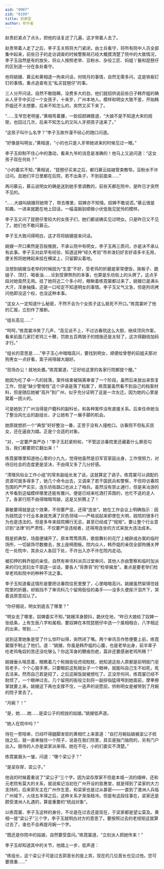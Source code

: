 ```yaml
---
aid: "0007"
zid: "0199"
title: 抓典型
author: 吹牛者
---
```


赵贵赶紧点了点头，把他的话复述了几遍，这才带着人去了。

赵贵带着人走了之后，李子玉关照将大门紧闭，由士兵看守，将所有院中人员全部集中起来，前些日子的走访调查的时候警察局已经大概摸清楚了院中的大致情况，李子玉自然是有的放矢，将众人按照老举、豆粉水、杂役工匠、妈姐丫鬟和琵琶仔的区别逐一分在各处看守。

他将姚嫂、慕云和黄相逐一拘来问话，何晓月的事情，自然无需多问，这是铁板钉钉的事情。重点追查有无“私买琵琶仔”的事。

三人分开问话，自然不敢隐瞒，没费多大的劲，他们就招供说前些日子韩乔姐的确从人牙手中买过一个女孩子，十来岁，广州本地人。模样和明女大致不差，开始韩乔姐还不太想要，后来不知怎么的，突然又买下来了。

“……玉爷您老明鉴，”黄相弯着腰，一脸奴颜婢膝道，“大娘不是不知道大宋的规矩，也回过几次，后来不知怎么的又叫人牙把孩子送来了。”

“这孩子叫什么名字？”李子玉故作漫不经心的随口问道。

“好像是叫明女，”黄相道，“小的也只是人牙带她进来的时候见过一眼。”

李子玉抑制不住心中的激动，看来九爷的消息是准确的！他马上又追问道：“这女孩子现在何处？”

“小的着实不知，”黄相说，“琵琶仔买来之后，都归慕云姑娘管束教导。豆粉水不许过问。且她们平日里都在后院，若不出条子，不到前面来……”

再问慕云，慕云说明女的确是送到她手里调教的，前些天都在院中，是昨日才突然不见的。

“……大娘叫姚嫂将她带了，带去哪里，奴婢亦不知情。奴婢不敢说谎。”慕云很是知趣，一进来就跪在地上回话，一幅温婉驯顺做小伏低我见犹怜的模样。

李子玉又问了琵琶仔里较大的女孩子们，她们都说确实见过明女。只是昨日又不见了。她们也不敢问慕云。

李子玉大致问得明白，这才将将姚嫂提来问话。

姚嫂一开口果然是百般推脱，不承认院中有明女，李子玉再三质问，亦是决不承认有此事。李子玉对此早有经验，知道这种“经久考验”市井泼妇好言好语多半无用，便关照将她铐起来挂在横梁上，只留脚尖着地。

没想到姚嫂当老举的时候因为“生意”不好，受老鸨的折磨是家常便饭，挨板子、跪链子、顶灯、喝香油……论到受罪熬刑的本事，也算是乐坊街上的头牌了。这点手段对她竟然无用。挂了她将近二个多小时，眼瞅着练霓裳都过来了，姚嫂已是满头大汗，浑身抽搐，还是一口咬定不知道明女的事情。李子玉又气又急，但是刑讯拷问他即没这个权，也没这种本事。

“这女人一定知道什么秘密，不然不会为个女孩子这么抵死不开口。”练霓裳听了他的汇报，立刻作了推断。

“组长高见……”

“呵呵，”练霓裳冷笑了几声，“高见谈不上，不过访春院这么大胆，继续顶风作案，看来前面几家打老鸨三十鞭，罚款五百两银子的措施还是太轻了，这次得翻倍加码才行。”

“组长的意思是……”李子玉心中暗暗高兴，要找到明女，顺便给曾卷的前姐夫那对狗男女一点好看，案子闹得越大越好。

“现场办公！就地处置。”练霓裳道，“正好给这里的各家行院都提个醒。”

她因为吃了卓一凡的挂落，案件结束被隔离审查了一个阶段，虽然后来放出来恢复工作，但是“缺少警惕性”这个评语是落了档案了，练霓裳虽然看不到自己的档案材料，但是随后她被“高升”到广州，似乎充分证明了这是一次左迁。因为她的心里是窝着一团火的。

可是她到了广州当得是户籍科的副科长，和各种案件没有直接关系。后来任命她当了整治风化业的副组长，才让她有了一展手脚的机会。

她原就想抓一个“典型”好好整治一番，正苦于没有人撞枪口。访春院不但私买民女，还在逼良为娼。正是个合适的对象。

“对，一定要严查严办！”李子玉赶紧附和，“不管这访春院里还藏着什么罪恶勾当，我们都要把它翻出来！”

练霓裳哪里知道他心里的小九九，觉得他虽然是旧军官家庭出身，工作很努力，对待旧社会的态度更是坚决，不由得又多了几分好感。

“清理风俗业工作小组”的常务副组长发了话，这就算定了调子。练霓裳可以调配的资源可就多得多了，她几个命令出去，又调来了若干国民兵和警察，不但将访春院包围的严严实实，连乐坊街路口也派上了哨兵。虽然没有禁止通行，但是来冶游的大爷看到这幅模样哪里还能有雅兴。便是已经来吃酒打茶围的，也忙不迭的走人了。各家行院不由得暗暗骂娘，这是又折腾上了！

慕敏要得就是这个效果，不但要严惩，还得“连坐”。她在工作会议上明确指示：因为妓院这个行业本身就充满了灰色领域――严格说起来即使在大明，妓院的很多行为也是违法的。但是多年来妓院横行无忌，甚至已经成了“规矩”。要让整个行业意识到“法律”的严肃性，不仅要严惩违规者，还得用连坐的方式来放大违法成本。

既是抓典型，场面便铺开了。原本莺莺燕燕，歌扇舞衫的花厅上被辟成办案的临时场所，一切装饰尽数撤去，放上座椅图板。院内众人，韩乔姐的亲信全部拘捕关押在一处院中，其余众人各回下处，不许出入亦不许在院内走动。

被扣押的韩乔姐的亲信，自然有审讯科派员过堂审问，其他人亦由警察和临时加派来的归化民妇女干部逐一谈话，要各人“背靠背”的“检举揭发”。重点是要老举们检举老鸨和院中的种种不法之事。

李子玉知道看这情形是要把访春院往死里整了，心里暗暗高兴。姚嫂虽然架得住妓院里的折磨，却抵挡不了审讯科几个留用衙役的毒手――没多久便尿汗泪齐下，哭着说原意招认了。

“你仔细说，明女到底去了哪里？”

“明女去了哪里，奴婢委实不知，”姚嫂浑身颤抖，跪伏在地，“昨日大娘给了奴婢一张纸条，上有生辰八字和属相，要奴婢在本院琵琶仔中选一个属相相合，八字相近的出来，带到……”

说到这里她象是受了什么惊吓似得，突然闭了嘴。两个审讯员作势便要上前，练霓裳摆手制止了他们。道：“姚嫂，你虽是韩乔姐的心腹，也是老举出身，前半辈子吃老鸨龟奴的苦还没吃够么？你这浑身的鞭痕伤疤，莫非还要感谢老鸨所赐？”

姚嫂垂头喘息着，眼瞧着几个髡贼衙役虎视眈眈，她知道这些人原都是前明衙门皂班老手，个个心狠手黑，只要眼前这髡贼女子一个眼神，就能叫自己生不如死，死去活来。然而自己若是招了，之后这碗饭就被想吃了。正没奈何间，练霓裳已经不耐烦了，一个眼神过去，几个留用的衙役立刻将一副拶指猛得甩到她面前，摩拳擦掌就要上来。姚嫂这下再也支撑不住，一迭声的说愿招，供称明女是被带到了月婉的院子里去了。

“月婉？！”

“是，她……她……是梁公子的梳拢的姑娘。”姚嫂低声道。

“她人在院中吗？”

待在一旁陪审，已经吓得腿脚发软的黄相忙上来禀道：“自打月婉姑娘被梁公子梳拢之后，就一直单独住一个院子，说是在我们院里，其实是独门独院的，另有门户出入。服侍的人亦是梁家派来得。她在不在，小的们委实不清楚。”

练霓裳眉头一皱，问道：“哪个梁公子？”

“是梁存厚，梁公子。”

他说的时候着重说了“梁公子”三个字。因为梁存厚家不但是本城一流的缙绅，还和元老院有莫大的关系，就说紫记当初在广州开设的慈惠堂，就是得到了梁家的大力支持的，后来郭东主在广州作生意，和梁家也是过从甚密――一直到了澳洲人兵临广州城下，火烧五羊驿之后，这种关系才渐渐趋冷。但是有这段往事在，梁家还是颇受澳洲人礼遇的，算是重要的“统战对象”。

以练霓裳、李子玉这样的身份，不论是在过去还是现在，于梁家都是望尘莫及。黄相一提“梁公子”三个字，李子玉就明白对方的意思了。要按照过去的老规矩这就算过去了，谁也不会再提月婉一个字。

“既还是你院中的姑娘，自然要受盘问。”练霓裳道，“立刻派人把她传来！”

李子玉却知道其中的关节，他踏上一步，低声道：

“练组长，这个梁公子可是过去郭首长的座上宾，现在的几位首长也见过他。您可要慎重……”
